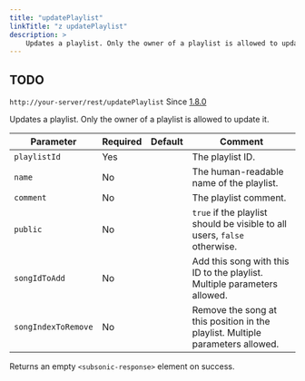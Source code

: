```yaml
---
title: "updatePlaylist"
linkTitle: "z updatePlaylist"
description: >
    Updates a playlist. Only the owner of a playlist is allowed to update it.
---
```


## TODO


`http://your-server/rest/updatePlaylist` Since [1.8.0](../subsonic-versions)

Updates a playlist. Only the owner of a playlist is allowed to update it.

| Parameter | Required | Default | Comment |
| --- | --- | --- | --- |
| `playlistId` | Yes |     | The playlist ID. |
| `name` | No  |     | The human-readable name of the playlist. |
| `comment` | No  |     | The playlist comment. |
| `public` | No  |     | `true` if the playlist should be visible to all users, `false` otherwise. |
| `songIdToAdd` | No  |     | Add this song with this ID to the playlist. Multiple parameters allowed. |
| `songIndexToRemove` | No  |     | Remove the song at this position in the playlist. Multiple parameters allowed. |

Returns an empty `<subsonic-response>` element on success.
